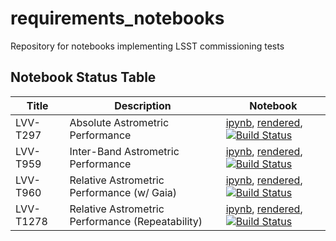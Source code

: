 # requirements_notebooks
Repository for notebooks implementing LSST commissioning tests

## Notebook Status Table
| Title   | Description   | Notebook  |
| --- | --- | --- |
| LVV-T297 | Absolute Astrometric Performance | [ipynb](TestCases/LVV-T297.ipynb), [rendered](https://nbviewer.jupyter.org/github/lsst-com/requirements_notebooks/blob/rendered/TestCases/LVV-T297.nbconvert.ipynb), [![Build Status](https://github.com/lsst-com/requirements_notebooks/blob/rendered/TestCases/log/LVV-T297.svg)](https://github.com/lsst-com/requirements_notebooks/blob/rendered/TestCases/log/LVV-T297.log)|
| LVV-T959 | Inter-Band Astrometric Performance | [ipynb](TestCases/LVV-T959.ipynb), [rendered](https://nbviewer.jupyter.org/github/lsst-com/requirements_notebooks/blob/rendered/TestCases/LVV-T959.nbconvert.ipynb), [![Build Status](https://github.com/lsst-com/requirements_notebooks/blob/rendered/TestCases/log/LVV-T959.svg)](https://github.com/lsst-com/requirements_notebooks/blob/rendered/TestCases/log/LVV-T959.log)|
| LVV-T960 | Relative Astrometric Performance (w/ Gaia) | [ipynb](TestCases/LVV-T960.ipynb), [rendered](https://nbviewer.jupyter.org/github/lsst-com/requirements_notebooks/blob/rendered/TestCases/LVV-T960.nbconvert.ipynb), [![Build Status](https://github.com/lsst-com/requirements_notebooks/blob/rendered/TestCases/log/LVV-T960.svg)](https://github.com/lsst-com/requirements_notebooks/blob/rendered/TestCases/log/LVV-T960.log)|
| LVV-T1278 | Relative Astrometric Performance (Repeatability) | [ipynb](TestCases/LVV-T960.ipynb), [rendered](https://nbviewer.jupyter.org/github/lsst-com/requirements_notebooks/blob/rendered/TestCases/LVV-T1278.nbconvert.ipynb), [![Build Status](https://github.com/lsst-com/requirements_notebooks/blob/rendered/TestCases/log/LVV-T1278.svg)](https://github.com/lsst-com/requirements_notebooks/blob/rendered/TestCases/log/LVV-T1278.log)|
